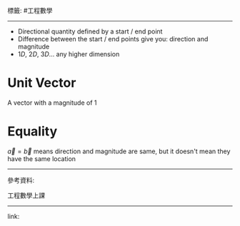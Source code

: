標籤: #工程數學 

---

- Directional quantity defined by a start / end point
- Difference between the start / end points give you: direction and magnitude
- $1D$, $2D$, $3D \dots$ any higher dimension

# Unit Vector

A vector with a magnitude of $1$

# Equality

$\vec{ a } = \vec{ b }$ means direction and magnitude are same, but it doesn't mean they have the same location

---

參考資料:

工程數學上課

---

link: